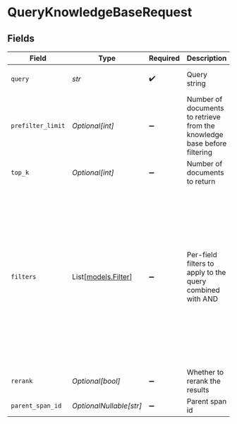 # QueryKnowledgeBaseRequest


## Fields

| Field                                                                                                                                        | Type                                                                                                                                         | Required                                                                                                                                     | Description                                                                                                                                  | Example                                                                                                                                      |
| -------------------------------------------------------------------------------------------------------------------------------------------- | -------------------------------------------------------------------------------------------------------------------------------------------- | -------------------------------------------------------------------------------------------------------------------------------------------- | -------------------------------------------------------------------------------------------------------------------------------------------- | -------------------------------------------------------------------------------------------------------------------------------------------- |
| `query`                                                                                                                                      | *str*                                                                                                                                        | :heavy_check_mark:                                                                                                                           | Query string                                                                                                                                 | What is the capital of France?                                                                                                               |
| `prefilter_limit`                                                                                                                            | *Optional[int]*                                                                                                                              | :heavy_minus_sign:                                                                                                                           | Number of documents to retrieve from the knowledge base before filtering                                                                     | 10                                                                                                                                           |
| `top_k`                                                                                                                                      | *Optional[int]*                                                                                                                              | :heavy_minus_sign:                                                                                                                           | Number of documents to return                                                                                                                | 3                                                                                                                                            |
| `filters`                                                                                                                                    | List[[models.Filter](../models/filter_.md)]                                                                                                  | :heavy_minus_sign:                                                                                                                           | Per-field filters to apply to the query combined with AND                                                                                    | [<br/>{<br/>"field": "price",<br/>"operation": "\u003e",<br/>"value": 100<br/>},<br/>{<br/>"field": "category",<br/>"operation": "in",<br/>"value": [<br/>"product",<br/>"service"<br/>]<br/>}<br/>] |
| `rerank`                                                                                                                                     | *Optional[bool]*                                                                                                                             | :heavy_minus_sign:                                                                                                                           | Whether to rerank the results                                                                                                                |                                                                                                                                              |
| `parent_span_id`                                                                                                                             | *OptionalNullable[str]*                                                                                                                      | :heavy_minus_sign:                                                                                                                           | Parent span id                                                                                                                               |                                                                                                                                              |